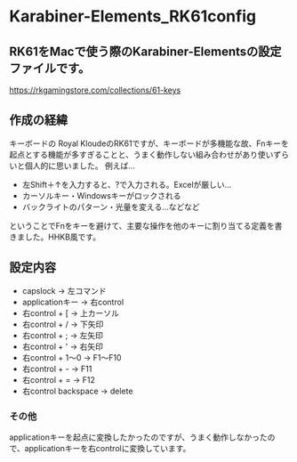 # Karabiner-Elements_RK61config
## RK61をMacで使う際のKarabiner-Elementsの設定ファイルです。
https://rkgamingstore.com/collections/61-keys
## 作成の経緯
キーボードの Royal KloudeのRK61ですが、キーボードが多機能な故、Fnキーを起点とする機能が多すぎることと、うまく動作しない組み合わせがあり使いずらいと個人的に思いました。
例えば…
- 左Shift＋↑を入力すると、?で入力される。Excelが厳しい…
- カーソルキー・Windowsキーがロックされる
- バックライトのパターン・光量を変える...などなど

ということでFnをキーを避けて、主要な操作を他のキーに割り当てる定義を書きました。HHKB風です。

## 設定内容
- capslock -> 左コマンド
- applicationキー -> 右control
- 右control + [ -> 上カーソル
- 右control + / -> 下矢印
- 右control + ; -> 左矢印
- 右control + ' -> 右矢印
- 右control + 1〜0 -> F1〜F10
- 右control + - -> F11
- 右control + = -> F12
- 右control backspace -> delete

### その他
applicationキーを起点に変換したかったのですが、うまく動作しなかったので、applicationキーを右controlに変換しています。